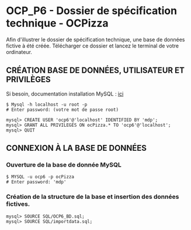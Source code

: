 # OCP_P6 - Dossier de spécification technique - OCPizza

Afin d'illustrer le dossier de spécification technique, une base de données fictive à été créée. Télécharger ce dossier et lancez le terminal de votre ordinateur.

## CRÉATION BASE DE DONNÉES, UTILISATEUR ET PRIVILÈGES
Si besoin, documentation installation MySQL : [ici](https://openclassrooms.com/fr/courses/1959476-administrez-vos-bases-de-donnees-avec-mysql/1959969-installez-mysql)
```console
$ Mysql -h localhost -u root -p
# Enter password: (votre mot de passe root)
```
```mysql
mysql> CREATE USER 'ocp6'@'localhost' IDENTIFIED BY 'mdp';
mysql> GRANT ALL PRIVILEGES ON ocPizza.* TO 'ocp6'@'localhost';
mysql> QUIT
```

## CONNEXION À LA BASE DE DONNÉES

### Ouverture de la base de donnée MySQL
```console
$ MYSQL -u ocp6 -p ocPizza
# Enter password: 'mdp'
```

### Création de la structure de la base et insertion des données fictives.
```mysql
mysql> SOURCE SQL/OCP6_BD.sql;
mysql> SOURCE SQL/importdata.sql;
```
